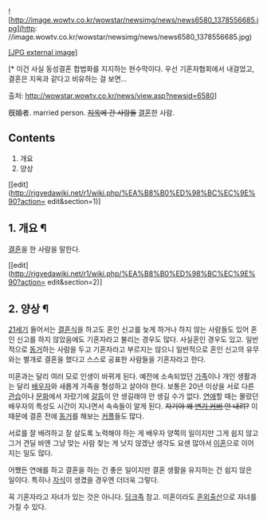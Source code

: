 ![http://image.wowtv.co.kr/wowstar/newsimg/news/news6580_1378556685.jpg](http:
//image.wowtv.co.kr/wowstar/newsimg/news/news6580_1378556685.jpg)

[[JPG external
image]](http://image.wowtv.co.kr/wowstar/newsimg/news/news6580_1378556685.jpg)

  
[* 이건 사실 동성결혼 합법화를 지지하는 현수막이다. 우선 기혼자협회에서 내걸었고, 결혼은 지옥과 같다고 비유하는 걸 보면...  

출처: <http://wowstar.wowtv.co.kr/news/view.asp?newsid=6580>]  

旣婚者. married person. <del>[지옥](%EC%A7%80%EC%98%A5.md)에 간 사람들</del>
[결혼](%EA%B2%B0%ED%98%BC.md)한 사람.

## Contents

    

1. 개요 
2. 양상 

[[edit](http://rigvedawiki.net/r1/wiki.php/%EA%B8%B0%ED%98%BC%EC%9E%90?action=
edit&section=1)]

## 1. 개요 ¶

[결혼](%EA%B2%B0%ED%98%BC.md)을 한 사람을 말한다.

[[edit](http://rigvedawiki.net/r1/wiki.php/%EA%B8%B0%ED%98%BC%EC%9E%90?action=
edit&section=2)]

## 2. 양상 ¶

[21세기](21%EC%84%B8%EA%B8%B0.md) 들어서는
[결혼식](%EA%B2%B0%ED%98%BC%EC%8B%9D.md)을 하고도 혼인 신고를 늦게 하거나 하지 않는 사람들도 있어 혼인
신고를 하지 않았음에도 기혼자라고 불리는 경우도 많다. 사실혼인 경우도 있고. 일반적으로
[동거](%EB%8F%99%EA%B1%B0.md)하는 사람을 두고 기혼자라고 부르지는 않으니 일반적으로 혼인 신고의 유무와는 별개로
결혼을 했다고 스스로 공표한 사람들을 기혼자라고 한다.

  

미혼과는 달리 여러 모로 인생이 바뀌게 된다. 예전에 소속되었던 [가족](%EA%B0%80%EC%A1%B1.md)이나 개인 생활과는
달리 [배우자](%EB%B0%B0%EC%9A%B0%EC%9E%90.md)와 새롭게 가족을 형성하고 살아야 한다. 보통은 20년 이상을
서로 다른 [관습](%EA%B4%80%EC%8A%B5.md)이나 [문화](%EB%AC%B8%ED%99%94.md)에서 자랐기에
[갈등](%EA%B0%88%EB%93%B1.md)이 안 생길래야 안 생길 수가 없다.
[연애](%EC%97%B0%EC%95%A0.md)할 때는 몰랐던 배우자의 특성도 시간이 지나면서 속속들이 알게 된다. <del>자기야
왜 [변기 커버](%EB%B3%80%EA%B8%B0%20%EC%BB%A4%EB%B2%84.md) 안 내려?</del> 이때문에 결혼
전에 [동거](%EB%8F%99%EA%B1%B0.md)를 해보는 [커플](%EC%BB%A4%ED%94%8C.md)들도 많다.

  

서로를 잘 배려하고 잘 살도록 노력해야 하는 게 배우자 양쪽의 일이지만 그게 쉽지 않고 그거 견딜 바엔 그냥 맞는 사람 찾는 게 낫지 않겠냔
생각도 요샌 많아서 [이혼](%EC%9D%B4%ED%98%BC.md)으로 이어지는 일도 많다.

  

어쨌든 연애를 하고 결혼을 하는 건 좋은 일이지만 결혼 생활을 유지하는 건 쉽지 않은 일이다. 특히나
[자식](%EC%9E%90%EC%8B%9D.md)이 생겼을 경우엔 더더욱 그렇다.

  

꼭 기혼자라고 자녀가 있는 것은 아니다. [딩크족](%EB%94%A9%ED%81%AC%EC%A1%B1.md) 참고. 미혼이라도
[혼외출산](%ED%98%BC%EC%99%B8%EC%B6%9C%EC%82%B0.md)으로 자녀를 가질 수 있다.

